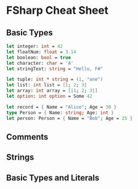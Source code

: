 # FSharp Cheat Sheet

## Basic Types

```fsharp
let integer: int = 42
let floatNum: float = 3.14
let boolean: bool = true
let character: char = 'A'
let stringText: string = "Hello, F#"
```

```fsharp
let tuple: int * string = (1, "one")
let list: int list = [1; 2; 3]
let array: int array = [|1; 2; 3|]
let option: int option = Some 42
```

```fsharp
let record = { Name = "Alice"; Age = 30 }
type Person = { Name: string; Age: int }
let person: Person = { Name = "Bob"; Age = 25 }
```

## Comments

## Strings

## Basic Types and Literals

```

```
